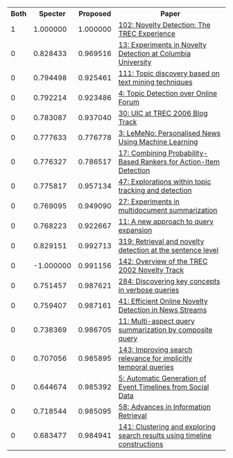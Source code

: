 <html><table><tr>
<th>Both</th>
<th>Specter</th>
<th>Proposed</th>
<th>Paper</th>
</tr>
<tr>
<td>1</td>
<td>1.000000</td>
<td>1.000000</td>
<td><a href="https://www.semanticscholar.org/paper/242c1760ccb0ec212b6be7bb5b4a402a2d9dacaf">102: Novelty Detection: The TREC Experience</a></td>
</tr>
<tr>
<td>0</td>
<td>0.828433</td>
<td>0.969516</td>
<td><a href="https://www.semanticscholar.org/paper/ecff36cbec2b943565a0986cd869e1ff58012679">13: Experiments in Novelty Detection at Columbia University</a></td>
</tr>
<tr>
<td>0</td>
<td>0.794498</td>
<td>0.925461</td>
<td><a href="https://www.semanticscholar.org/paper/81a8e1ba9cf75d78bb2f1571e30c3162071c43c7">111: Topic discovery based on text mining techniques</a></td>
</tr>
<tr>
<td>0</td>
<td>0.792214</td>
<td>0.923486</td>
<td><a href="https://www.semanticscholar.org/paper/3e23a8b006dccd7fad927260c42cd3308359ec2b">4: Topic Detection over Online Forum</a></td>
</tr>
<tr>
<td>0</td>
<td>0.783087</td>
<td>0.937040</td>
<td><a href="https://www.semanticscholar.org/paper/cacf0ae9dfe8ea79cbf1babae8342ca5495bfce5">30: UIC at TREC 2006 Blog Track</a></td>
</tr>
<tr>
<td>0</td>
<td>0.777633</td>
<td>0.776778</td>
<td><a href="https://www.semanticscholar.org/paper/e56b105a1fa68f1140ac2c7ccfe7e8e72ea358a5">3: LeMeNo: Personalised News Using Machine Learning</a></td>
</tr>
<tr>
<td>0</td>
<td>0.776327</td>
<td>0.786517</td>
<td><a href="https://www.semanticscholar.org/paper/cefdd0ae5124bef00e3469566b045a02454bb6bc">17: Combining Probability-Based Rankers for Action-Item Detection</a></td>
</tr>
<tr>
<td>0</td>
<td>0.775817</td>
<td>0.957134</td>
<td><a href="https://www.semanticscholar.org/paper/67978ae5f4b042dd48cc44f7b6428ec6a1a6ad09">47: Explorations within topic tracking and detection</a></td>
</tr>
<tr>
<td>0</td>
<td>0.769095</td>
<td>0.949090</td>
<td><a href="https://www.semanticscholar.org/paper/0945972207b6b36546fc3868d5f80ae9ce19638b">27: Experiments in multidocument summarization</a></td>
</tr>
<tr>
<td>0</td>
<td>0.768223</td>
<td>0.922667</td>
<td><a href="https://www.semanticscholar.org/paper/0d48f5a013174b51c4dfcd964c493b38e8fde993">11: A new approach to query expansion</a></td>
</tr>
<tr>
<td>0</td>
<td>0.829151</td>
<td>0.992713</td>
<td><a href="https://www.semanticscholar.org/paper/ec33a06c26143bfd0259d007e46ee17529556e0d">319: Retrieval and novelty detection at the sentence level</a></td>
</tr>
<tr>
<td>0</td>
<td>-1.000000</td>
<td>0.991156</td>
<td><a href="https://www.semanticscholar.org/paper/a95aceff57f0fe167d1dc1ecf59650f8c7e140b4">142: Overview of the TREC 2002 Novelty Track</a></td>
</tr>
<tr>
<td>0</td>
<td>0.751457</td>
<td>0.987621</td>
<td><a href="https://www.semanticscholar.org/paper/a6e7ec43241371c47670c6ec0b3547ed41928dfd">284: Discovering key concepts in verbose queries</a></td>
</tr>
<tr>
<td>0</td>
<td>0.759407</td>
<td>0.987161</td>
<td><a href="https://www.semanticscholar.org/paper/e97f4042e0fa7287064e312c08d094c8e5871b97">41: Efficient Online Novelty Detection in News Streams</a></td>
</tr>
<tr>
<td>0</td>
<td>0.738369</td>
<td>0.986705</td>
<td><a href="https://www.semanticscholar.org/paper/65f9a7cb06b3240b7895570460163447150beb58">11: Multi-aspect query summarization by composite query</a></td>
</tr>
<tr>
<td>0</td>
<td>0.707056</td>
<td>0.985895</td>
<td><a href="https://www.semanticscholar.org/paper/38ba6e8e077186e84e39376e1cdf3e7382a63282">143: Improving search relevance for implicitly temporal queries</a></td>
</tr>
<tr>
<td>0</td>
<td>0.644674</td>
<td>0.985392</td>
<td><a href="https://www.semanticscholar.org/paper/2ccd8f3990a894c3e94ea02d5b25729e6f412f88">5: Automatic Generation of Event Timelines from Social Data</a></td>
</tr>
<tr>
<td>0</td>
<td>0.718544</td>
<td>0.985095</td>
<td><a href="https://www.semanticscholar.org/paper/90fa87b5b153ff90f6e4a5b21ca267842c172863">58: Advances in Information Retrieval</a></td>
</tr>
<tr>
<td>0</td>
<td>0.683477</td>
<td>0.984941</td>
<td><a href="https://www.semanticscholar.org/paper/f98d00a4421f8d8b9a3a5b4a70f2c32164f4277e">141: Clustering and exploring search results using timeline constructions</a></td>
</tr>
</table></html>

